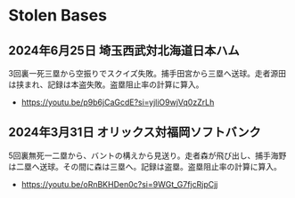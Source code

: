 # Stolen Bases

## 2024年6月25日 埼玉西武対北海道日本ハム

3回裏一死三塁から空振りでスクイズ失敗。捕手田宮から三塁へ送球。走者源田は挟まれ、記録は本盗失敗。盗塁阻止率の計算に算入。

- https://youtu.be/p9b6jCaGcdE?si=yjliO9wjVq0zZrLh

## 2024年3月31日 オリックス対福岡ソフトバンク

5回裏無死一二塁から、バントの構えから見送り。走者森が飛び出し、捕手海野は二塁へ送球。その間に森は三塁へ。記録は盗塁。盗塁阻止率の計算に算入。

- https://youtu.be/oRnBKHDen0c?si=9WGt_G7fjcRjpCjj

